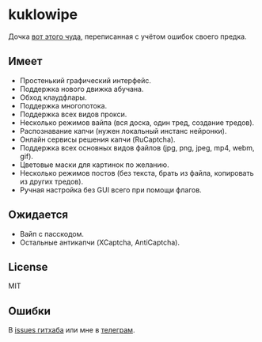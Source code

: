 # kuklowipe
Дочка [вот этого чуда](https://github.com/neuroliptica/traumatic), переписанная с учётом ошибок своего предка.

## Имеет
- Простенький графический интерфейс.
- Поддержка нового движка абучана.
- Обход клаудфлары.
- Поддержка многопотока.
- Поддержка всех видов прокси.
- Несколько режимов вайпа (вся доска, один тред, создание тредов).
- Распознавание капчи (нужен локальный инстанс нейронки).
- Онлайн сервисы решения капчи (RuCaptcha).
- Поддержка всех основных видов файлов (jpg, png, jpeg, mp4, webm, gif).
- Цветовые маски для картинок по желанию.
- Несколько режимов постов (без текста, брать из файла, копировать из других тредов).
- Ручная настройка без GUI всего при помощи флагов.

## Ожидается
- Вайп с пасскодом.
- Остальные антикапчи (XCaptcha, AntiCaptcha).

## License
MIT

## Ошибки
В [issues гитхаба](https://github.com/neuroliptica/dollwipe/issues) или мне в [телеграм](https://t.me/seharehare).

